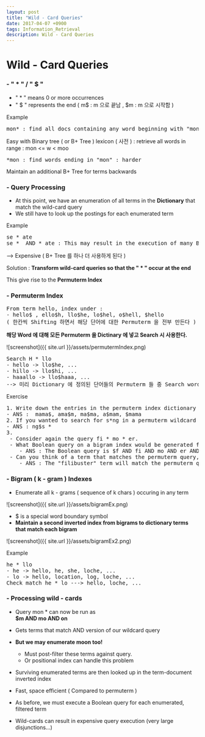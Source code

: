 ```yaml
---
layout: post
title: "Wild - Card Queries"
date: 2017-04-07 +0900
tags: Information_Retrieval
description: Wild - Card Queries
---
```


Wild - Card Queries
==========
### - " * " / " $ "

* " * " means 0 or more occurrences
* " $ " represents the end ( m$ : m 으로 끝남 , $m : m 으로 시작함 )


Example
<pre>
mon* : find all docs containing any word beginning with "mon"
</pre>
Easy with Binary tree ( or B+ Tree ) lexicon ( 사전 ) : retrieve all words in range : mon <= w < moo
<pre>
*mon : find words ending in "mon" : harder
</pre>
Maintain an additional B+ Tree for terms backwards

### - Query Processing

- At this point, we have an enumeration of all terms in the **Dictionary** that match the wild-card query
- We still have to look up the postings for each enumerated term

Example
<pre>
se * ate
se *  AND * ate : This may result in the execution of many Boolean AND queries.
</pre>
--> Expensive ( B+ Tree 를 하나 더 사용하게 된다 )<br>

Solution : **Transform wild-card queries so that the " * " occur at the end**<br>

This give rise to the **Permuterm Index**

### - Permuterm Index

<pre>
From term hello, index under :
- hello$ , ello$h, llo$he, lo$hel, o$hell, $hello 
( 한칸씩 Shifting 하면서 해당 단어에 대한 Permuterm 을 전부 만든다 )
</pre>

**해당 Word 에 대해 모든 Permuterm 을  Dictinary 에 넣고 Search 시 사용한다.**

![screenshot]({{ site.url }}/assets/permutermIndex.png)

<pre>
Search H * llo
- hello -> llo$he, ...
- hillo -> llo$hi, ...
- haaallo -> llo$haaa, ...
--> 미리 Dictionary 에 정의된 단어들의 Permuterm 들 중 Search word 가 match 되는 것을 찾는 방식
</pre>

Exercise
<pre>
1. Write down the entries in the permuterm index dictionary that are generated by the term mama.
- ANS :  mama$, ama$m, ma$ma, a$mam, $mama
2. If you wanted to search for s*ng in a permuterm wildcard index, what key(s) would one do the lookup on?
- ANS : ng$s *
3.
 - Consider again the query fi * mo * er.
 - What Boolean query on a bigram index would be generated for this query?
 	- ANS : The Boolean query is $f AND fi AND mo AND er AND r$.
 - Can you think of a term that matches the permuterm query, but does not satisfy this Boolean query?
 	- ANS : The "filibuster" term will match the permuterm query, but does not satisfy this Boolean query
</pre>

### - Bigram ( k - gram ) Indexes

- Enumerate all k - grams ( sequence of k chars ) occuring in any term

![screenshot]({{ site.url }}/assets/bigramEx.png)

- $ is a special word boundary symbol
- **Maintain a second inverted index from bigrams to dictionary terms that match each bigram**

![screenshot]({{ site.url }}/assets/bigramEx2.png)

Example
<pre>
he * llo
- he -> hello, he, she, loche, ...
- lo -> hello, location, log, loche, ...
Check match he * lo ---> hello, loche, ...
</pre>

### - Processing wild - cards
- Query mon * can now be run as<br>**$m AND mo AND on**

- Gets terms that match AND version of our wildcard query
- **But we may enumerate moon too!**
	- Must post-filter these terms against query.
	- Or positional index can handle this problem
- Surviving enumerated terms are then looked up in the term-document inverted index
- Fast, space efficient ( Compared to permuterm )
- As before, we must execute a Boolean query for each enumerated, filtered term
- Wild-cards can result in expensive query execution (very large disjunctions...)